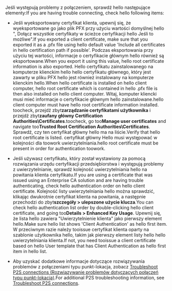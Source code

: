 <span data-ttu-id="79c73-101">Jeśli występują problemy z połączeniem, sprawdź hello następujące elementy:</span><span class="sxs-lookup"><span data-stu-id="79c73-101">If you are having trouble connecting, check hello following items:</span></span>

- <span data-ttu-id="79c73-102">Jeśli wyeksportowany certyfikat klienta, upewnij się, że wyeksportowane go jako plik PFX przy użyciu wartości domyślnej hello ", Dołącz wszystkie certyfikaty w ścieżce certyfikacji hello Jeśli to możliwe".</span><span class="sxs-lookup"><span data-stu-id="79c73-102">If you exported a client certificate, make sure that you exported it as a .pfx file using hello default value 'Include all certificates in hello certification path if possible'.</span></span> <span data-ttu-id="79c73-103">Podczas eksportowania przy użyciu tej wartości, informacje o certyfikacie głównym hello również są eksportowane.</span><span class="sxs-lookup"><span data-stu-id="79c73-103">When you export it using this value, hello root certificate information is also exported.</span></span> <span data-ttu-id="79c73-104">Hello certyfikatu zainstalowanego na komputerze klienckim hello hello certyfikatu głównego, który jest zawarty w pliku PFX hello jest również instalowany na komputerze klienckim hello.</span><span class="sxs-lookup"><span data-stu-id="79c73-104">When hello certificate is installed on hello client computer, hello root certificate which is contained in hello .pfx file is then also installed on hello client computer.</span></span> <span data-ttu-id="79c73-105">Witaj, komputer kliencki musi mieć informacje o certyfikacie głównym hello zainstalowane.</span><span class="sxs-lookup"><span data-stu-id="79c73-105">hello client computer must have hello root certificate information installed.</span></span> <span data-ttu-id="79c73-106">toocheck, przejdź zbyt**zarządzanie certyfikatami użytkownika** i przejdź zbyt**zaufany główny Certification Authorities\Certificates**.</span><span class="sxs-lookup"><span data-stu-id="79c73-106">toocheck, go too**Manage user certificates** and navigate too**Trusted Root Certification Authorities\Certificates**.</span></span> <span data-ttu-id="79c73-107">Sprawdź, czy ten certyfikat główny hello ma na liście.</span><span class="sxs-lookup"><span data-stu-id="79c73-107">Verify that hello root certificate is listed.</span></span> <span data-ttu-id="79c73-108">certyfikat główny Hello musi występować w kolejności dla toowork uwierzytelniania.</span><span class="sxs-lookup"><span data-stu-id="79c73-108">hello root certificate must be present in order for authentication toowork.</span></span>

- <span data-ttu-id="79c73-109">Jeśli używasz certyfikatu, który został wystawiony za pomocą rozwiązania urzędu certyfikacji przedsiębiorstwa i występują problemy z uwierzytelnianie, sprawdź kolejność uwierzytelniania hello na powitania klienta certyfikatu.</span><span class="sxs-lookup"><span data-stu-id="79c73-109">If you are using a certificate that was issued using an Enterprise CA solution and are having trouble authenticating, check hello authentication order on hello client certificate.</span></span> <span data-ttu-id="79c73-110">Kolejność listy uwierzytelniania hello można sprawdzić, klikając dwukrotnie certyfikat klienta na powitania, a następnie przechodzi do zbyt**szczegóły > ulepszone użycie klucza**.</span><span class="sxs-lookup"><span data-stu-id="79c73-110">You can check hello authentication list order by double-clicking hello client certificate, and going too**Details > Enhanced Key Usage**.</span></span> <span data-ttu-id="79c73-111">Upewnij się, że lista hello zawiera "Uwierzytelnienie klienta" jako pierwszy element hello.</span><span class="sxs-lookup"><span data-stu-id="79c73-111">Make sure hello list shows 'Client Authentication' as hello first item.</span></span> <span data-ttu-id="79c73-112">W przeciwnym razie należy tooissue certyfikat klienta oparty na szablonie użytkownika hello, takim jak pierwszy element listy hello hello uwierzytelniania klienta.</span><span class="sxs-lookup"><span data-stu-id="79c73-112">If not, you need tooissue a client certificate based on hello User template that has Client Authentication as hello first item in hello list.</span></span>

- <span data-ttu-id="79c73-113">Aby uzyskać dodatkowe informacje dotyczące rozwiązywania problemów z połączeniami typu punkt-lokacja, zobacz [Troubleshoot P2S connections (Rozwiązywanie problemów dotyczących połączeń typu punkt-lokacja)](../articles/vpn-gateway/vpn-gateway-troubleshoot-vpn-point-to-site-connection-problems.md).</span><span class="sxs-lookup"><span data-stu-id="79c73-113">For additional P2S troubleshooting information, see [Troubleshoot P2S connections](../articles/vpn-gateway/vpn-gateway-troubleshoot-vpn-point-to-site-connection-problems.md).</span></span>